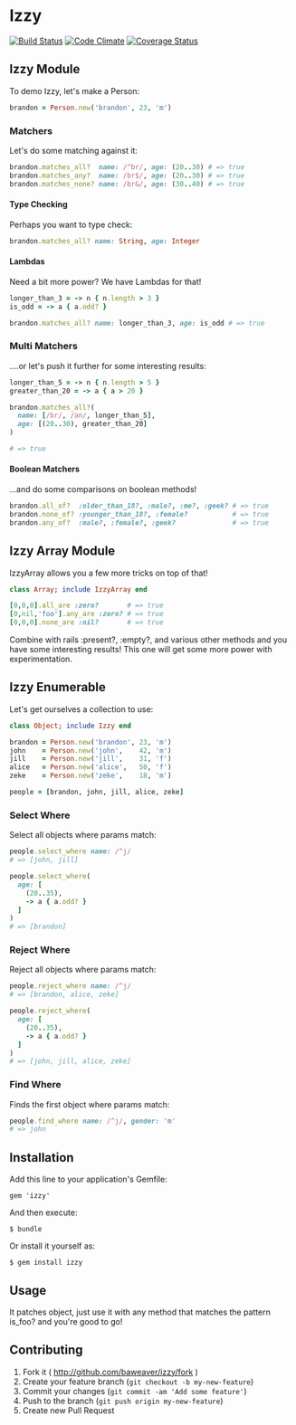 # Izzy

[![Build Status](https://travis-ci.org/baweaver/izzy.png?branch=master)](https://travis-ci.org/baweaver/izzy)
[![Code Climate](https://codeclimate.com/github/baweaver/izzy.png)](https://codeclimate.com/github/baweaver/izzy)
[![Coverage Status](https://coveralls.io/repos/baweaver/izzy/badge.png?branch=master)](https://coveralls.io/r/baweaver/izzy?branch=master)

## Izzy Module

To demo Izzy, let's make a Person:

```ruby
brandon = Person.new('brandon', 23, 'm')
```

### Matchers

Let's do some matching against it:
```ruby
brandon.matches_all?  name: /^br/, age: (20..30) # => true
brandon.matches_any?  name: /br$/, age: (20..30) # => true
brandon.matches_none? name: /br&/, age: (30..40) # => true
```

#### Type Checking

Perhaps you want to type check:
```ruby
brandon.matches_all? name: String, age: Integer
```

#### Lambdas

Need a bit more power? We have Lambdas for that!

```ruby
longer_than_3 = -> n { n.length > 3 }
is_odd = -> a { a.odd? }

brandon.matches_all? name: longer_than_3, age: is_odd # => true
```

### Multi Matchers

....or let's push it further for some interesting results:

```ruby
longer_than_5 = -> n { n.length > 5 }
greater_than_20 = -> a { a > 20 }

brandon.matches_all?(
  name: [/br/, /an/, longer_than_5],
  age: [(20..30), greater_than_20]
)

# => true

```

#### Boolean Matchers

...and do some comparisons on boolean methods!
```ruby
brandon.all_of?  :older_than_18?, :male?, :me?, :geek? # => true
brandon.none_of? :younger_than_18?, :female?           # => true
brandon.any_of?  :male?, :female?, :geek?              # => true
```

## Izzy Array Module

IzzyArray allows you a few more tricks on top of that!
```ruby
class Array; include IzzyArray end

[0,0,0].all_are :zero?       # => true
[0,nil,'foo'].any_are :zero? # => true
[0,0,0].none_are :nil?       # => true
```

Combine with rails :present?, :empty?, and various other methods and you have some interesting results! This one will get some more power with experimentation.

## Izzy Enumerable

Let's get ourselves a collection to use:
```ruby
class Object; include Izzy end

brandon = Person.new('brandon', 23, 'm')
john    = Person.new('john',    42, 'm')
jill    = Person.new('jill',    31, 'f')
alice   = Person.new('alice',   50, 'f')
zeke    = Person.new('zeke',    18, 'm')

people = [brandon, john, jill, alice, zeke]
```

### Select Where

Select all objects where params match:
```ruby
people.select_where name: /^j/
# => [john, jill]

people.select_where(
  age: [
    (20..35),
    -> a { a.odd? }
  ]
)
# => [brandon]
```

### Reject Where

Reject all objects where params match:
```ruby
people.reject_where name: /^j/
# => [brandon, alice, zeke]

people.reject_where(
  age: [
    (20..35),
    -> a { a.odd? }
  ]
)
# => [john, jill, alice, zeke]
```

### Find Where

Finds the first object where params match:
```ruby
people.find_where name: /^j/, gender: 'm'
# => john
```

## Installation

Add this line to your application's Gemfile:

    gem 'izzy'

And then execute:

    $ bundle

Or install it yourself as:

    $ gem install izzy

## Usage

It patches object, just use it with any method that matches the pattern is_foo? and you're good to go!

## Contributing

1. Fork it ( http://github.com/baweaver/izzy/fork )
2. Create your feature branch (`git checkout -b my-new-feature`)
3. Commit your changes (`git commit -am 'Add some feature'`)
4. Push to the branch (`git push origin my-new-feature`)
5. Create new Pull Request
